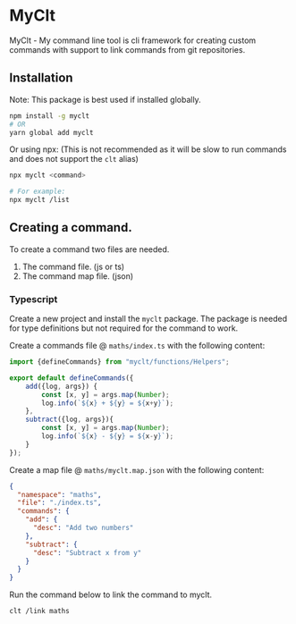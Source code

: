 # MyClt

MyClt -
My command line tool is cli framework for creating custom commands with support to link commands from git repositories.


## Installation
Note: This package is best used if installed globally.

```bash
npm install -g myclt
# OR
yarn global add myclt
```

Or using npx: (This is not recommended as it will be slow to run commands and does not support the `clt` alias)

```bash
npx myclt <command>

# For example:
npx myclt /list
```


## Creating a command.
To create a command two files are needed.

1. The command file. (js or ts)
2. The command map file. (json)


### Typescript
Create a new project and install the `myclt` package.
The package is needed for type definitions but not required for the command to work.

Create a commands file @ `maths/index.ts` with the following content:

```ts
import {defineCommands} from "myclt/functions/Helpers";

export default defineCommands({
    add({log, args}) {
        const [x, y] = args.map(Number);
        log.info(`${x} + ${y} = ${x+y}`);
    },
    subtract({log, args}){
        const [x, y] = args.map(Number);
        log.info(`${x} - ${y} = ${x-y}`);
    }
});
```

Create a map file @ `maths/myclt.map.json` with the following content:

```json
{
  "namespace": "maths",
  "file": "./index.ts",
  "commands": {
    "add": {
      "desc": "Add two numbers"
    },
    "subtract": {
      "desc": "Subtract x from y"
    }
  }
}
```

Run the command below to link the command to myclt.

```bash
clt /link maths
```
